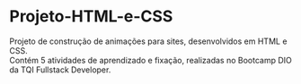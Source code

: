 # Projeto-HTML-e-CSS

Projeto de construção de animações para sites, desenvolvidos em HTML e CSS. <br/>
Contém 5 atividades de aprendizado e fixação, realizadas no Bootcamp DIO da TQI Fullstack Developer.
